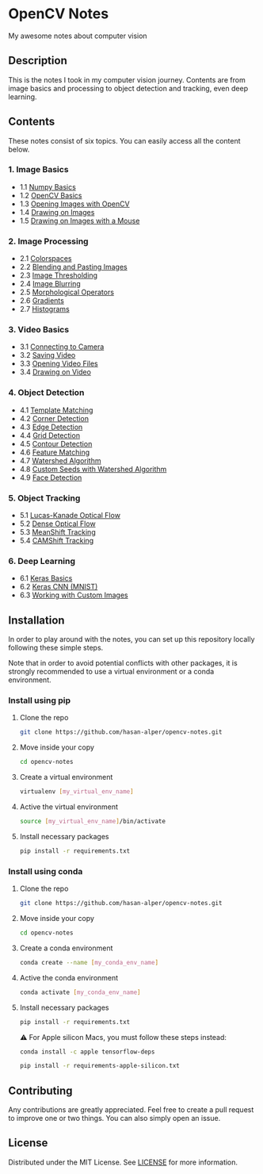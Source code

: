 # OpenCV Notes
My awesome notes about computer vision

## Description
This is the notes I took in my computer vision journey. Contents are from image basics and processing to object detection and tracking, even deep learning. 

## Contents
These notes consist of six topics. You can easily access all the content below.

### 1. Image Basics
* 1.1 [Numpy Basics](01-IMAGE-BASICS/1.1-numpy-basics.ipynb)
* 1.2 [OpenCV Basics](01-IMAGE-BASICS/1.2-opencv-basics.ipynb)
* 1.3 [Opening Images with OpenCV](01-IMAGE-BASICS/1.3-opening-images-with-opencv.py) 
* 1.4 [Drawing on Images](01-IMAGE-BASICS/1.4-drawing-on-images.ipynb)
* 1.5 [Drawing on Images with a Mouse](01-IMAGE-BASICS/1.5-drawing-on-images-with-a-mouse.py)

### 2. Image Processing
* 2.1 [Colorspaces](02-IMAGE-PROCESSING/2.1-colorspaces.ipynb)
* 2.2 [Blending and Pasting Images](02-IMAGE-PROCESSING/2.2-blending-and-pasting-images.ipynb)
* 2.3 [Image Thresholding](02-IMAGE-PROCESSING/2.3-image-thresholding.ipynb)
* 2.4 [Image Blurring](02-IMAGE-PROCESSING/2.4-image-blurring.ipynb)
* 2.5 [Morphological Operators](02-IMAGE-PROCESSING/2.5-morphological-operators.ipynb) 
* 2.6 [Gradients](02-IMAGE-PROCESSING/2.6-gradients.ipynb)
* 2.7 [Histograms](02-IMAGE-PROCESSING/2.7-histograms.ipynb)

### 3. Video Basics
* 3.1 [Connecting to Camera](03-VIDEO-BASICS/3.1-connecting-to-camera.py)
* 3.2 [Saving Video](03-VIDEO-BASICS/3.2-saving-video.py)
* 3.3 [Opening Video Files](03-VIDEO-BASICS/3.3-opening-video-files.py)
* 3.4 [Drawing on Video](03-VIDEO-BASICS/3.4-drawing-on-video.py)

### 4. Object Detection
* 4.1 [Template Matching](04-OBJECT-DETECTION/4.1-template-matching.ipynb)
* 4.2 [Corner Detection](04-OBJECT-DETECTION/4.2-corner-detection.ipynb)
* 4.3 [Edge Detection](04-OBJECT-DETECTION/4.3-edge-detection.ipynb)
* 4.4 [Grid Detection](04-OBJECT-DETECTION/4.4-grid-detection.ipynb)
* 4.5 [Contour Detection](04-OBJECT-DETECTION/4.5-contour-detection.ipynb)
* 4.6 [Feature Matching](04-OBJECT-DETECTION/4.6-feature-matching.ipynb)
* 4.7 [Watershed Algorithm](04-OBJECT-DETECTION/4.7-watershed-algorithm.ipynb)
* 4.8 [Custom Seeds with Watershed Algorithm](04-OBJECT-DETECTION/4.8-custom-seeds-with-watershed-algorithm.py)
* 4.9 [Face Detection](04-OBJECT-DETECTION/26-face-detection.ipynb)

### 5. Object Tracking
* 5.1 [Lucas-Kanade Optical Flow](05-OBJECT-TRACKING/27-lucas-kanade-optical-flow.py)
* 5.2 [Dense Optical Flow](05-OBJECT-TRACKING/28-dense-optical-flow.py)
* 5.3 [MeanShift Tracking](05-OBJECT-TRACKING/29-meanshift-tracking.py)
* 5.4 [CAMShift Tracking](05-OBJECT-TRACKING/30-camshift-tracking.py)

### 6. Deep Learning
* 6.1 [Keras Basics](06-DEEP-LEARNING/31-keras-basics.ipynb)
* 6.2 [Keras CNN (MNIST)](06-DEEP-LEARNING/32-keras-cnn-mnist.ipynb)
* 6.3 [Working with Custom Images](06-DEEP-LEARNING/33-deep-learning-custom-images.ipynb)

## Installation
In order to play around with the notes, you can set up this repository locally following these simple steps.

Note that in order to avoid potential conflicts with other packages, it is strongly recommended to use a virtual environment or a conda environment.

### Install using pip
1. Clone the repo
    ```sh
    git clone https://github.com/hasan-alper/opencv-notes.git
    ```
2. Move inside your copy
    ```sh
    cd opencv-notes
    ```
3. Create a virtual environment
    ```sh
    virtualenv [my_virtual_env_name]
    ```
4. Active the virtual environment
    ```sh
    source [my_virtual_env_name]/bin/activate
    ```
5. Install necessary packages
    ```sh
    pip install -r requirements.txt
    ```

### Install using conda

1. Clone the repo
    ```sh
    git clone https://github.com/hasan-alper/opencv-notes.git
    ```
2. Move inside your copy
    ```sh
    cd opencv-notes
    ```
3. Create a conda environment
    ```sh
    conda create --name [my_conda_env_name]
    ```
4. Active the conda environment
    ```sh
    conda activate [my_conda_env_name]
    ```
5. Install necessary packages
    ```sh
    pip install -r requirements.txt
    ```
     ⚠️ For Apple silicon Macs, you must follow these steps instead:
    ```sh
    conda install -c apple tensorflow-deps
    ```
    ```sh
    pip install -r requirements-apple-silicon.txt
    ```
     
## Contributing

Any contributions are greatly appreciated. Feel free to create a pull request to improve one or two things. You can also simply open an issue.

## License

Distributed under the MIT License. See [LICENSE](LICENSE) for more information.
